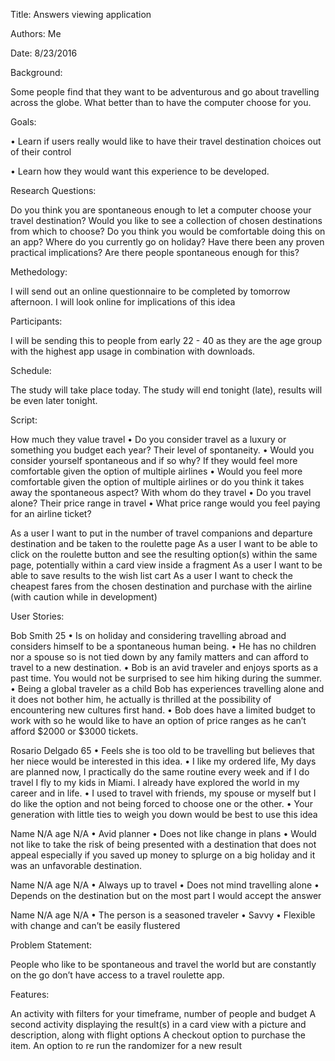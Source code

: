 Title: Answers viewing application


Authors: Me


Date: 8/23/2016


Background:

Some people find that they want to be adventurous and go about travelling across the globe. What better than to have the computer choose for you.


Goals:

•	Learn if users really would like to have their travel destination choices out of their control 

•	Learn how they would want this experience to be developed.


Research Questions:

Do you think you are spontaneous enough to let a computer choose your travel destination?
Would you like to see a collection of chosen destinations from which to choose?
Do you think you would be comfortable doing this on an app?
Where do you currently go on holiday?
Have there been any proven practical implications?
Are there people spontaneous enough for this?


Methedology:

I will send out an online questionnaire to be completed by tomorrow afternoon. 
I will look online for implications of this idea


Participants:

I will be sending this to people from early 22 - 40 as they are the age group with the highest app usage in combination with downloads.

Schedule:

The study will take place today. The study will end tonight (late), results will be even later tonight.

Script: 

How much they value travel
•	Do you consider travel as a luxury or something you budget each year?
Their level of spontaneity.
•	Would you consider yourself spontaneous and if so why?
If they would feel more comfortable given the option of multiple airlines
•	Would you feel more comfortable given the option of multiple airlines or do you think it takes away the spontaneous aspect?
With whom do they travel
•	Do you travel alone?
Their price range in travel
•	What price range would you feel paying for an airline ticket?

As a user I want to put in the number of travel companions and departure destination and be taken to the roulette page
As a user I want to be able to click on the roulette button and see the resulting option(s) within the same page, potentially within a card view inside a fragment
As a user I want to be able to save results to the wish list cart
As a user I want to check the cheapest fares from the chosen destination and purchase with the airline (with caution while in development)

User Stories:

Bob Smith 25
•	Is on holiday and considering travelling abroad and considers himself to be a spontaneous human being. 
•	He has no children nor a spouse so is not tied down by any family matters and can afford to travel to a new destination.
•	Bob is an avid traveler and enjoys sports as a past time. You would not be surprised to see him hiking during the summer.
•	Being a global traveler as a child Bob has experiences travelling alone and it does not bother him, he actually is thrilled at the possibility of encountering new cultures first hand.
•	Bob does have a limited budget to work with so he would like to have an option of price ranges as he can’t afford $2000 or $3000 tickets.

Rosario Delgado 65
•	Feels she is too old to be travelling but believes that her niece would be interested in this idea. 
•	I like my ordered life, My days are planned now, I practically do the same routine every week and if I do travel I fly to my kids in Miami. I already have explored the world in my career and in life.
•	I used to travel with friends, my spouse or myself but I do like the option and not being forced to choose one or the other.
•	Your generation with little ties to weigh you down would be best to use this idea

Name N/A age N/A
•	Avid planner
•	Does not like change in plans
•	Would not like to take the risk of being presented with a destination that does not appeal especially if you saved up money to splurge on a big holiday and it was an unfavorable destination.

Name N/A age N/A
•	Always up to travel
•	Does not mind travelling alone
•	Depends on the destination but on the most part I would accept the answer

Name N/A age N/A
•	The person is a seasoned traveler
•	Savvy
•	Flexible with change and can’t be easily flustered 

Problem Statement:

People who like to be spontaneous and travel the world but are constantly on the go don’t have access to a travel roulette app.

Features:

An activity with filters for your timeframe, number of people and budget
A second activity displaying the result(s) in a card view with a picture and description, along with flight options
A checkout option to purchase the item.
An option to re run the randomizer for a new result


